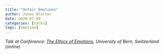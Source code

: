 ```yaml
---
title: "Unfair Emotions"
author: Jonas Blatter
date: 2020-07-09
categories: [talks]
tags: [emotion]
---
```


*Talk at Conference: [The Ethics of Emotions](https://www.philosophie.unibe.ch/news/ethicsofemotions/index_eng.html), University of Bern, Switzerland (online)*
